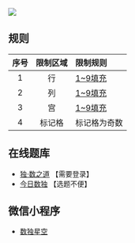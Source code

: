 ![](https://cn.sudoku.today/pic/02/odd45/38199_188457.png)

## 规则
| 序号 | 限制区域 | 限制规则 |
| :---: | :---: | :--- |
| 1 | 行 | [1~9填充] |
| 2 | 列 | [1~9填充] |
| 3 | 宫 | [1~9填充] |
| 4 | 标记格 | 标记格为奇数 |

## 在线题库
- [独·数之道](http://www.sudokufans.org.cn/lx/game.index.php?type=odd) 【需要登录】
- [今日数独](https://cn.sudoku.today/g-odd-sudoku/) 【选题不便】

## 微信小程序
- [数独星空](#小程序://数独星空/TYOXr9SLNGQlDmx)

[1~9填充]: ../../../../rules.md#1~9填充